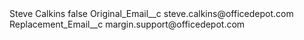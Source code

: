 <?xml version="1.0" encoding="UTF-8"?>
<CustomMetadata xmlns="http://soap.sforce.com/2006/04/metadata" xmlns:xsi="http://www.w3.org/2001/XMLSchema-instance" xmlns:xsd="http://www.w3.org/2001/XMLSchema">
    <label>Steve Calkins</label>
    <protected>false</protected>
    <values>
        <field>Original_Email__c</field>
        <value xsi:type="xsd:string">steve.calkins@officedepot.com</value>
    </values>
    <values>
        <field>Replacement_Email__c</field>
        <value xsi:type="xsd:string">margin.support@officedepot.com</value>
    </values>
</CustomMetadata>

